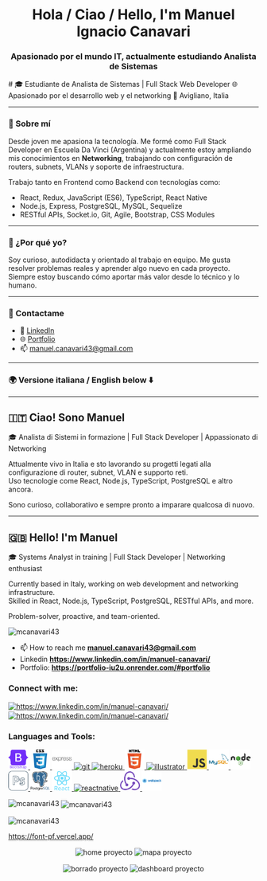 <h1 align="center">Hola / Ciao / Hello, I'm Manuel Ignacio Canavari</h1>
<h3 align="center">Apasionado por el mundo IT, actualmente estudiando Analista de Sistemas</h3>

<p># 
🎓 Estudiante de Analista de Sistemas | Full Stack Web Developer  
🌐 Apasionado por el desarrollo web y el networking  
📍  Avigliano, Italia

---

### 💼 Sobre mí
Desde joven me apasiona la tecnología. Me formé como Full Stack Developer en Escuela Da Vinci (Argentina) y actualmente estoy ampliando mis conocimientos en **Networking**, trabajando con configuración de routers, subnets, VLANs y soporte de infraestructura.

Trabajo tanto en Frontend como Backend con tecnologías como:
- React, Redux, JavaScript (ES6), TypeScript, React Native  
- Node.js, Express, PostgreSQL, MySQL, Sequelize  
- RESTful APIs, Socket.io, Git, Agile, Bootstrap, CSS Modules  

---

### 🌟 ¿Por qué yo?
Soy curioso, autodidacta y orientado al trabajo en equipo. Me gusta resolver problemas reales y aprender algo nuevo en cada proyecto. Siempre estoy buscando cómo aportar más valor desde lo técnico y lo humano.

---

### 🔗 Contactame
- 💼 [LinkedIn](https://www.linkedin.com/in/manuel-canavari/)  
- 🌐 [Portfolio](https://portfolio-iu2u.onrender.com/#portfolio)  
- 📫 manuel.canavari43@gmail.com

---

### 🌍 Versione italiana / English below ⬇️

---

## 🇮🇹 Ciao! Sono Manuel
🎓 Analista di Sistemi in formazione | Full Stack Developer | Appassionato di Networking

Attualmente vivo in Italia e sto lavorando su progetti legati alla configurazione di router, subnet, VLAN e supporto reti.  
Uso tecnologie come React, Node.js, TypeScript, PostgreSQL e altro ancora.

Sono curioso, collaborativo e sempre pronto a imparare qualcosa di nuovo.

---

## 🇬🇧 Hello! I'm Manuel
🎓 Systems Analyst in training | Full Stack Developer | Networking enthusiast

Currently based in Italy, working on web development and networking infrastructure.  
Skilled in React, Node.js, TypeScript, PostgreSQL, RESTful APIs, and more.

Problem-solver, proactive, and team-oriented.</p>

<p align="left"> <img src="https://komarev.com/ghpvc/?username=mcanavari43&label=Profile%20views&color=0e75b6&style=flat" alt="mcanavari43" /> </p>

- 📫 How to reach me **manuel.canavari43@gmail.com**
- Linkedin **https://www.linkedin.com/in/manuel-canavari/**
- Portfolio: **https://portfolio-iu2u.onrender.com/#portfolio**

<h3 align="left">Connect with me:</h3>
<p align="left">
<a href="https://www.linkedin.com/in/manuel-canavari/" target="_blank"><img align="center" src="https://raw.githubusercontent.com/rahuldkjain/github-profile-readme-generator/master/src/images/icons/Social/linked-in-alt.svg" alt="https://www.linkedin.com/in/manuel-canavari/" height="30" width="40" /></a>
 <a href="https://portfolio-iu2u.onrender.com/" target="_blank"><img align="center" src="./assets/android-chrome-192x192.png" alt="https://www.linkedin.com/in/manuel-canavari/" height="30" width="40" /></a>
</p>

<h3 align="left">Languages and Tools:</h3>
<p align="left"> <a href="https://getbootstrap.com" target="_blank" rel="noreferrer"> <img src="https://raw.githubusercontent.com/devicons/devicon/master/icons/bootstrap/bootstrap-plain-wordmark.svg" alt="bootstrap" width="40" height="40"/> </a> <a href="https://www.w3schools.com/css/" target="_blank" rel="noreferrer"> <img src="https://raw.githubusercontent.com/devicons/devicon/master/icons/css3/css3-original-wordmark.svg" alt="css3" width="40" height="40"/> </a> <a href="https://expressjs.com" target="_blank" rel="noreferrer"> <img src="https://raw.githubusercontent.com/devicons/devicon/master/icons/express/express-original-wordmark.svg" alt="express" width="40" height="40"/> </a> <a href="https://git-scm.com/" target="_blank" rel="noreferrer"> <img src="https://www.vectorlogo.zone/logos/git-scm/git-scm-icon.svg" alt="git" width="40" height="40"/> </a> <a href="https://heroku.com" target="_blank" rel="noreferrer"> <img src="https://www.vectorlogo.zone/logos/heroku/heroku-icon.svg" alt="heroku" width="40" height="40"/> </a> <a href="https://www.w3.org/html/" target="_blank" rel="noreferrer"> <img src="https://raw.githubusercontent.com/devicons/devicon/master/icons/html5/html5-original-wordmark.svg" alt="html5" width="40" height="40"/> </a> <a href="https://www.adobe.com/in/products/illustrator.html" target="_blank" rel="noreferrer"> <img src="https://www.vectorlogo.zone/logos/adobe_illustrator/adobe_illustrator-icon.svg" alt="illustrator" width="40" height="40"/> </a> <a href="https://developer.mozilla.org/en-US/docs/Web/JavaScript" target="_blank" rel="noreferrer"> <img src="https://raw.githubusercontent.com/devicons/devicon/master/icons/javascript/javascript-original.svg" alt="javascript" width="40" height="40"/> </a><a href="https://www.flaticon.com/free-icons/java" title="java icons"></a> <a href="https://www.mysql.com/" target="_blank" rel="noreferrer"> <img src="https://raw.githubusercontent.com/devicons/devicon/master/icons/mysql/mysql-original-wordmark.svg" alt="mysql" width="40" height="40"/> </a> <a href="https://nodejs.org" target="_blank" rel="noreferrer"> <img src="https://raw.githubusercontent.com/devicons/devicon/master/icons/nodejs/nodejs-original-wordmark.svg" alt="nodejs" width="40" height="40"/> </a> <a href="https://www.photoshop.com/en" target="_blank" rel="noreferrer"> <img src="https://raw.githubusercontent.com/devicons/devicon/master/icons/photoshop/photoshop-line.svg" alt="photoshop" width="40" height="40"/> </a> <a href="https://www.postgresql.org" target="_blank" rel="noreferrer"> <img src="https://raw.githubusercontent.com/devicons/devicon/master/icons/postgresql/postgresql-original-wordmark.svg" alt="postgresql" width="40" height="40"/> </a> <a href="https://reactjs.org/" target="_blank" rel="noreferrer"> <img src="https://raw.githubusercontent.com/devicons/devicon/master/icons/react/react-original-wordmark.svg" alt="react" width="40" height="40"/> </a> <a href="https://reactnative.dev/" target="_blank" rel="noreferrer"> <img src="https://reactnative.dev/img/header_logo.svg" alt="reactnative" width="40" height="40"/> </a> <a href="https://redux.js.org" target="_blank" rel="noreferrer"> <img src="https://raw.githubusercontent.com/devicons/devicon/master/icons/redux/redux-original.svg" alt="redux" width="40" height="40"/> </a> <a href="https://webpack.js.org" target="_blank" rel="noreferrer"> <img src="https://raw.githubusercontent.com/devicons/devicon/d00d0969292a6569d45b06d3f350f463a0107b0d/icons/webpack/webpack-original-wordmark.svg" alt="webpack" width="40" height="40"/> </a> </p>

<p><img align="left" src="https://github-readme-stats.vercel.app/api/top-langs?username=mcanavari43&show_icons=true&locale=en&layout=compact" alt="mcanavari43" /></p>

<p>&nbsp;<img align="center" src="https://github-readme-stats.vercel.app/api?username=mcanavari43&show_icons=true&locale=en" alt="mcanavari43" /></p>

<p><img align="center" src="https://github-readme-streak-stats.herokuapp.com/?user=mcanavari43&" alt="mcanavari43" /></p>

<a href="https://font-pf.vercel.app/" target="_blank"> https://font-pf.vercel.app/</a>

<p align="center">
<img align="center" width="400px" height="300px" src="./assets/captura.png" alt="home proyecto"/>
<img align="center" width="400px" height="300px" src="./assets/home.png" alt="mapa proyecto"/>
</p>
<p align="center">
<img align="center" width="400px" height="300px" src="./assets/profile.png" alt="borrado proyecto"/>
<img align="center" width="400px" height="300px" src="./assets/chat.png" alt="dashboard proyecto"/>
</p>

